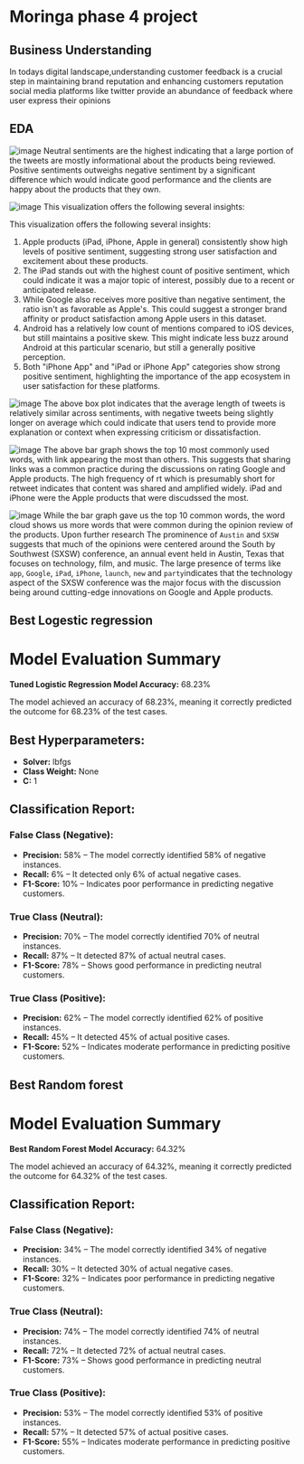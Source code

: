 # Moringa phase 4 project

## Business Understanding
In todays digital landscape,understanding customer feedback is a crucial step in maintaining brand reputation and enhancing customers reputation social media platforms like twitter provide an abundance of feedback where user express their opinions

## EDA

![image](https://github.com/user-attachments/assets/ec0ab063-c39a-49c8-bbce-6d94338011c2)
Neutral sentiments are the highest indicating that a large portion of the tweets are mostly informational about the products being reviewed. Positive sentiments outweighs negative sentiment by a significant difference which would indicate good performance and the clients are happy about the products that they own.

![image](https://github.com/user-attachments/assets/65a9fd7a-c9af-4ed4-a626-0e676e5b2d06)
This visualization offers the following several insights:

This visualization offers the following several insights:
1. Apple products (iPad, iPhone, Apple in general) consistently show high levels of positive sentiment, suggesting strong user satisfaction and excitement about these products.
2. The iPad stands out with the highest count of positive sentiment, which could indicate it was a major topic of interest, possibly due to a recent or anticipated release.
3. While Google also receives more positive than negative sentiment, the ratio isn't as favorable as Apple's. This could suggest a stronger brand affinity or product satisfaction among Apple users in this dataset.
4. Android has a relatively low count of mentions compared to iOS devices, but still maintains a positive skew. This might indicate less buzz around Android at this particular scenario, but still a generally positive perception.
5. Both "iPhone App" and "iPad or iPhone App" categories show strong positive sentiment, highlighting the importance of the app ecosystem in user satisfaction for these platforms.

![image](https://github.com/user-attachments/assets/5a629484-78a8-4ddc-9f37-ad626fd7b5e7)
The above box plot indicates that the average length of tweets is relatively similar across sentiments, with negative tweets being slightly longer on average which could indicate that users tend to provide more explanation or context when expressing criticism or dissatisfaction.

![image](https://github.com/user-attachments/assets/8598c1f9-cba1-478c-8f54-00356ea37a83)
The above bar graph shows the top 10 most commonly used words, with link appearing the most than others. This suggests that sharing links was a common practice during the discussions on rating Google and Apple products. The high frequency of rt which is presumably short for retweet indicates that content was shared and amplified widely. iPad and iPhone were the Apple products that were discudssed the most.

![image](https://github.com/user-attachments/assets/b6155770-1bff-4c0a-9fcd-cf6d3ab1125c)
While the bar graph gave us the top 10 common words, the word cloud shows us more words that were common during the opinion review of the products.
Upon further research The prominence of `Austin` and `SXSW` suggests that much of the opinions were centered around the South by Southwest (SXSW) conference, an annual event held in Austin, Texas that focuses on technology, film, and music. The large presence of terms like `app`, `Google`, `iPad`, `iPhone`, `launch`, `new` and `party`indicates that the technology aspect of the SXSW conference was the major focus with the discussion being around cutting-edge innovations on Google and Apple products.


## Best Logestic regression
# Model Evaluation Summary

**Tuned Logistic Regression Model Accuracy:** 68.23%

The model achieved an accuracy of 68.23%, meaning it correctly predicted the outcome for 68.23% of the test cases.

## Best Hyperparameters:

- **Solver:** lbfgs
- **Class Weight:** None
- **C:** 1

## Classification Report:

### False Class (Negative):

- **Precision:** 58% – The model correctly identified 58% of negative instances.
- **Recall:** 6% – It detected only 6% of actual negative cases.
- **F1-Score:** 10% – Indicates poor performance in predicting negative customers.

### True Class (Neutral):

- **Precision:** 70% – The model correctly identified 70% of neutral instances.
- **Recall:** 87% – It detected 87% of actual neutral cases.
- **F1-Score:** 78% – Shows good performance in predicting neutral customers.

### True Class (Positive):

- **Precision:** 62% – The model correctly identified 62% of positive instances.
- **Recall:** 45% – It detected 45% of actual positive cases.
- **F1-Score:** 52% – Indicates moderate performance in predicting positive customers.

## Best Random forest

# Model Evaluation Summary

**Best Random Forest Model Accuracy:** 64.32%

The model achieved an accuracy of 64.32%, meaning it correctly predicted the outcome for 64.32% of the test cases.

## Classification Report:

### False Class (Negative):

- **Precision:** 34% – The model correctly identified 34% of negative instances.
- **Recall:** 30% – It detected 30% of actual negative cases.
- **F1-Score:** 32% – Indicates poor performance in predicting negative customers.

### True Class (Neutral):

- **Precision:** 74% – The model correctly identified 74% of neutral instances.
- **Recall:** 72% – It detected 72% of actual neutral cases.
- **F1-Score:** 73% – Shows good performance in predicting neutral customers.

### True Class (Positive):

- **Precision:** 53% – The model correctly identified 53% of positive instances.
- **Recall:** 57% – It detected 57% of actual positive cases.
- **F1-Score:** 55% – Indicates moderate performance in predicting positive customers.



